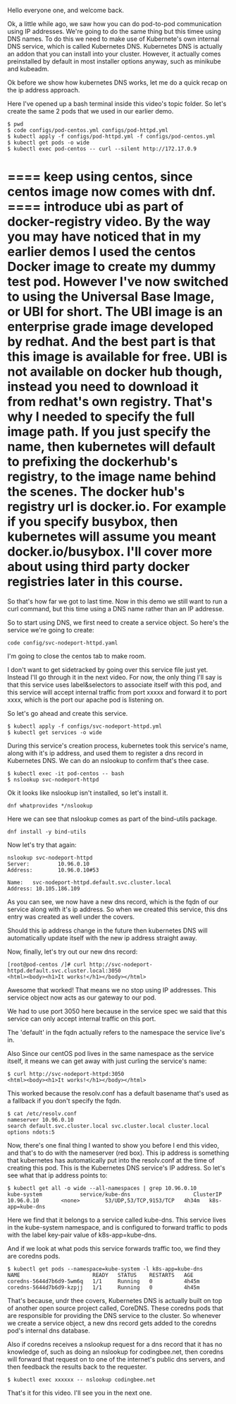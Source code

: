 Hello everyone one, and welcome back.

Ok, a little while ago, we saw how you can do pod-to-pod communication using IP addresses. We're going to do the same thing but this timee using DNS names. To do this we need to make use of Kubernete's own internal DNS service, which is called Kubernetes DNS. Kubernetes DNS is actually an addon that you can install into your cluster. However, it actually comes preinstalled by default in most installer options anyway, such as minikube and kubeadm. 

Ok before we show how kubernetes DNS works, let me do a quick recap on the ip address approach. 

Here I've opened up a bash terminal inside this video's topic folder. So let's create the same 2 pods that we used in our earlier demo. 

```
$ pwd
$ code configs/pod-centos.yml configs/pod-httpd.yml
$ kubectl apply -f configs/pod-httpd.yml -f configs/pod-centos.yml
$ kubectl get pods -o wide
$ kubectl exec pod-centos -- curl --silent http://172.17.0.9
```
==== keep using centos, since centos image now comes with dnf. 
==== introduce ubi as part of docker-registry video. 
By the way you may have noticed that in my earlier demos I used the centos Docker image to create my dummy test pod. However I've now switched to using the Universal Base Image, or UBI for short. The UBI image is an enterprise grade image developed by redhat. And the best part is that this image is available for free. UBI is not available on docker hub though, instead you need to download it from redhat's own registry. That's why I needed to specify the full image path. If you just specify the name, then kubernetes will default to prefixing the dockerhub's registry, to the image name behind the scenes. The docker hub's registry url is docker.io. For example if you specify busybox, then kubernetes will assume you meant docker.io/busybox. I'll cover more about using third party docker registries later in this course. 
====

So that's how far we got to last time. Now in this demo we still want to run a curl command, but this time using a DNS name rather than an IP addresse.


So to start using DNS, we first need to create a service object. So here's the service we're going to create:

```
code config/svc-nodeport-httpd.yaml
```

I'm going to close the centos tab to make room. 

I don't want to get sidetracked by going over this service file just yet. Instead I'll go through it in the next video. For now, the only thing I'll say is that this service uses label&selectors to associate itself with this pod, and this service will accept internal traffic from port xxxxx and forward it to port xxxx, which is the port our apache pod is listening on. 


So let's go ahead and create this service.

```
$ kubectl apply -f configs/svc-nodeport-httpd.yml
$ kubectl get services -o wide
```

During this service's creation process, kubernetes took this service's name, along with it's ip address, and used them to register a dns record in Kubernetes DNS. We can do an nslookup to confirm that's thee case.

```
$ kubectl exec -it pod-centos -- bash
$ nslookup svc-nodeport-httpd
```

Ok it looks like nslookup isn't installed, so let's install it.


```
dnf whatprovides */nslookup
```

Here we can see that nslookup comes as part of the bind-utils package.

```
dnf install -y bind-utils
```

Now let's try that again:

```
nslookup svc-nodeport-httpd
Server:         10.96.0.10
Address:        10.96.0.10#53

Name:   svc-nodeport-httpd.default.svc.cluster.local
Address: 10.105.186.109
```

As you can see, we now have a new dns record, which is the fqdn of our service along with it's ip address. So when we created this service, this dns entry was created as well under the covers. 

Should this ip address change in the future then kubernetes DNS will automatically update itself with the new ip address straight away. 



Now, finally,  let's try out our new dns record:


```
[root@pod-centos /]# curl http://svc-nodeport-httpd.default.svc.cluster.local:3050
<html><body><h1>It works!</h1></body></html>
```

Awesome that worked! That means we no stop using IP addresses. This service object now acts as our gateway to our pod.   


We had to use port 3050 here because in the service spec we said that this service can only accept internal traffic on this port.

The 'default' in the fqdn actually refers to the namespace the service live's in. 

Also Since our centOS pod lives in the same namespace as the service itself, it means we can get away with just curling the service's name:

```
$ curl http://svc-nodeport-httpd:3050
<html><body><h1>It works!</h1></body></html>
```

This worked because the resolv.conf has a default basename that's used as a fallback if you don't specify the fqdn. 

```
$ cat /etc/resolv.conf 
nameserver 10.96.0.10
search default.svc.cluster.local svc.cluster.local cluster.local
options ndots:5
```

Now, there's one final thing I wanted to show you before I end this video, and that's to do with the nameserver (red box). This ip address is something that kubernetes has automatically put into the resolv.conf at the time of creating this pod. This is the Kubernetes DNS service's IP address. So let's see what that ip address points to:



```
$ kubectl get all -o wide --all-namespaces | grep 10.96.0.10
kube-system            service/kube-dns                    ClusterIP   10.96.0.10       <none>        53/UDP,53/TCP,9153/TCP   4h34m   k8s-app=kube-dns
```

Here we find that it belongs to a service called kube-dns. This service lives in the kube-system namespace, and is configured to forward traffic to pods with the label key-pair value of k8s-app=kube-dns.

And if we look at what pods this service forwards traffic too, we find they are coredns pods. 


```
$ kubectl get pods --namespace=kube-system -l k8s-app=kube-dns 
NAME                       READY   STATUS    RESTARTS   AGE
coredns-5644d7b6d9-5wm6q   1/1     Running   0          4h45m
coredns-5644d7b6d9-kzpjj   1/1     Running   0          4h45m
```

That's because, undr thee covers, Kubernetes DNS is actually built on top of another open source project called, CoreDNS. These coredns pods that are responsible for providing the DNS service to the cluster. So whenever we create a service object, a new dns record gets added to the coredns pod's internal dns database. 

Also if coredns receives a nslookup request for a dns record that it has no knowledge of, such as doing an nslookup for codingbee.net, then coredns will forward that request on to one of the internet's public dns servers, and then feedback the results back to the requester. 

```
$ kubectl exec xxxxxx -- nslookup codingbee.net
```

That's it for this video. I'll see you in the next one. 



